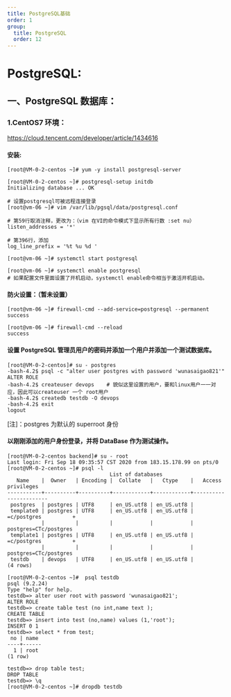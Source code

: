 ```yaml
---
title: PostgreSQL基础
order: 1
group:
  title: PostgreSQL
  order: 12
---
```


# PostgreSQL:

## 一、PostgreSQL 数据库：

### 1.CentOS7 环境：

https://cloud.tencent.com/developer/article/1434616

#### 安装:

    [root@VM-0-2-centos ~]# yum -y install postgresql-server

    [root@VM-0-2-centos ~]# postgresql-setup initdb
    Initializing database ... OK

    # 设置postgresql可被远程连接登录
    [root@vm-06 ~]# vim /var/lib/pgsql/data/postgresql.conf

    # 第59行取消注释，更改为：（vim 在VI的命令模式下显示所有行数 :set nu）
    listen_addresses = '*'

    # 第396行，添加
    log_line_prefix = '%t %u %d '

    [root@vm-06 ~]# systemctl start postgresql

    [root@vm-06 ~]# systemctl enable postgresql
    # 如果配置文件里面设置了开机启动，systemctl enable命令相当于激活开机启动。

#### 防火设置：（暂未设置）

    [root@vm-06 ~]# firewall-cmd --add-service=postgresql --permanent
    success

    [root@vm-06 ~]# firewall-cmd --reload
    success

#### 设置 PostgreSQL 管理员用户的密码并添加一个用户并添加一个测试数据库。

    [root@VM-0-2-centos]# su - postgres
    -bash-4.2$ psql -c "alter user postgres with password 'wunasaigao821'"
    ALTER ROLE
    -bash-4.2$ createuser devops    # 貌似这里设置的用户，要和linux用户一一对应，因此可以createuser 一个 root用户
    -bash-4.2$ createdb testdb -O devops
    -bash-4.2$ exit
    logout

[注]：postgres 为默认的 superroot 身份

#### 以刚刚添加的用户身份登录，并将 DataBase 作为测试操作。

    [root@VM-0-2-centos backend]# su - root
    Last login: Fri Sep 18 09:35:57 CST 2020 from 183.15.178.99 on pts/0
    [root@VM-0-2-centos ~]# psql -l
                                     List of databases
       Name    |  Owner   | Encoding |  Collate   |   Ctype    |   Access privileges
    -----------+----------+----------+------------+------------+-----------------------
     postgres  | postgres | UTF8     | en_US.utf8 | en_US.utf8 |
     template0 | postgres | UTF8     | en_US.utf8 | en_US.utf8 | =c/postgres          +
               |          |          |            |            | postgres=CTc/postgres
     template1 | postgres | UTF8     | en_US.utf8 | en_US.utf8 | =c/postgres          +
               |          |          |            |            | postgres=CTc/postgres
     testdb    | devops   | UTF8     | en_US.utf8 | en_US.utf8 |
    (4 rows)

    [root@VM-0-2-centos ~]#  psql testdb
    psql (9.2.24)
    Type "help" for help.
    testdb=> alter user root with password 'wunasaigao821';
    ALTER ROLE
    testdb=> create table test (no int,name text );
    CREATE TABLE
    testdb=> insert into test (no,name) values (1,'root');
    INSERT 0 1
    testdb=> select * from test;
     no | name
    ----+------
      1 | root
    (1 row)

    testdb=> drop table test;
    DROP TABLE
    testdb=> \q
    [root@VM-0-2-centos ~]# dropdb testdb
